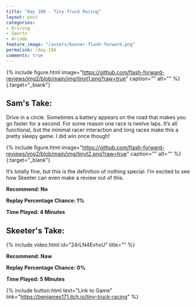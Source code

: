 ```yaml
---
title: "Day 186 - Tiny Truck Racing"
layout: post
categories:
- Driving
- Sports
- Arcade
feature_image: "/assets/banner-flash-forward.png"
permalink: /day-186
comments: true
---
```


{% include figure.html image="https://github.com/flash-forward-reviews/img2/blob/main/img/tinyt1.png?raw=true" caption="" alt="" %}{:target="_blank"}
 
## Sam's Take:

Drive in a circle. Sometimes a battery appears on the road that makes you go faster for a second. For some reason one race is twelve laps. It’s all functional, but the minimal racer interaction and long races make this a pretty sleepy game. I did win once though!

{% include figure.html image="https://github.com/flash-forward-reviews/img2/blob/main/img/tinyt2.png?raw=true" caption="" alt="" %}{:target="_blank"}

It’s totally fine, but this is the definition of nothing special. I’m excited to see how Skeeter can even make a review out of this.

**Recommend: No**

**Replay Percentage Chance: 1%**

**Time Played: 4 Minutes** 

## Skeeter's Take:

{% include video.html id="24rLN4EvhxU" title="" %}

**Recommend: Naw**

**Replay Percentage Chance: 0%**

**Time Played: 5 Minutes**

{% include button.html text="Link to Game" link="https://benjames171.itch.io/tiny-truck-racing" %}